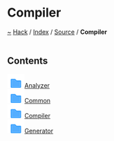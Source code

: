 <a id="compiler"></a>
<h1>Compiler</h1>
<a id="dir_f59575333aacfca8dd5267871184fa54"></a>
<a href="https://github.com/CharlesCarley/HackComputer#~">~</a>
<a href="indexpage.md#hack">Hack</a>
<span class="inline-text">/</span>
<a href="index.md#index">Index</a>
<span class="inline-text">/</span>
<a href="dir_74389ed8173ad57b461b9d623a1f3867.md#source">Source</a>
<span class="inline-text">/</span>
<span class="bold-text"><b>Compiler</b></span>
<br/>
<br/>
<a id="contents"></a>
<h2>Contents</h2>
<div class="icon-link">
<img src="../images/folder.svg"/><a href="dir_465e3372dcff95eb740f742cfe66b5a3.md#source-compiler-analyzer">Analyzer</a>
</div>
<div class="icon-link">
<img src="../images/folder.svg"/><a href="dir_56bd251cb4f3594c3e2934d747899543.md#source-compiler-common">Common</a>
</div>
<div class="icon-link">
<img src="../images/folder.svg"/><a href="dir_768d78c81847aa2ae2d8207c5bdf6e8b.md#source-compiler-compiler">Compiler</a>
</div>
<div class="icon-link">
<img src="../images/folder.svg"/><a href="dir_e7cda25b1b4e2035e999f6af09666c3a.md#source-compiler-generator">Generator</a>
</div>
</div>
</div>
</body>
</html>
